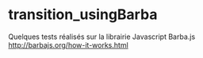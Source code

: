 # transition_usingBarba

Quelques tests réalisés sur la librairie Javascript Barba.js
http://barbajs.org/how-it-works.html
